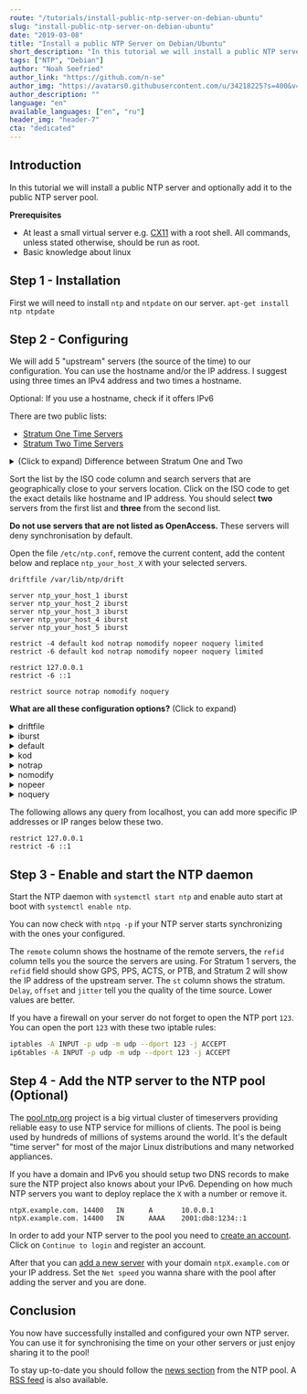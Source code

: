 ```yaml
---
route: "/tutorials/install-public-ntp-server-on-debian-ubuntu"
slug: "install-public-ntp-server-on-debian-ubuntu"
date: "2019-03-08"
title: "Install a public NTP Server on Debian/Ubuntu"
short_description: "In this tutorial we will install a public NTP server and optionally add it to the public NTP server pool."
tags: ["NTP", "Debian"]
author: "Noah Seefried"
author_link: "https://github.com/n-se"
author_img: "https://avatars0.githubusercontent.com/u/34218225?s=400&v=4"
author_description: ""
language: "en"
available_languages: ["en", "ru"]
header_img: "header-7"
cta: "dedicated"
---
```


## Introduction

In this tutorial we will install a public NTP server and optionally add it to the public NTP server pool.

**Prerequisites**

- At least a small virtual server e.g. [CX11](https://www.hetzner.com/cloud) with a root shell. All commands, unless stated otherwise, should be run as root.
- Basic knowledge about linux

## Step 1 - Installation

First we will need to install `ntp` and `ntpdate` on our server.
`apt-get install ntp ntpdate`

## Step 2 - Configuring

We will add 5 "upstream" servers (the source of the time) to our configuration. You can use the hostname and/or the IP address. I suggest using three times an IPv4 address and two times a hostname.

Optional: If you use a hostname, check if it offers IPv6

There are two public lists:

- [Stratum One Time Servers](https://support.ntp.org/bin/view/Servers/StratumOneTimeServers)
- [Stratum Two Time Servers](https://support.ntp.org/bin/view/Servers/StratumTwoTimeServers)

<details>
    <summary>(Click to expand) Difference between Stratum One and Two</summary>

The primary servers are called Stratum 1 and are connected directly to the source of time, which is called Stratum 0. This source can be an atomic clock, a GPS receiver, or a radio navigation system. On a network a stratum 1 time server supplies the time to other devices on the network which are known as stratum-2 devices. These also can be used as a time source and equipment that connects to a stratum-2 device to receive it become stratum-3 and so on.

</details>

Sort the list by the ISO code column and search servers that are geographically close to your servers location. Click on the ISO code to get the exact details like hostname and IP address.
You should select **two** servers from the first list and **three** from the second list.

**Do not use servers that are not listed as OpenAccess.** These servers will deny synchronisation by default.

Open the file `/etc/ntp.conf`, remove the current content, add the content below and replace `ntp_your_host_X` with your selected servers.

```
driftfile /var/lib/ntp/drift

server ntp_your_host_1 iburst
server ntp_your_host_2 iburst
server ntp_your_host_3 iburst
server ntp_your_host_4 iburst
server ntp_your_host_5 iburst

restrict -4 default kod notrap nomodify nopeer noquery limited
restrict -6 default kod notrap nomodify nopeer noquery limited

restrict 127.0.0.1
restrict -6 ::1

restrict source notrap nomodify noquery
```

**What are all these configuration options?**
(Click to expand)

<details>
    <summary>driftfile</summary>

The file contains one value used to adjust the system clock frequency after every system or service start.

</details>

<details>
    <summary>iburst</summary>

The iburst mode sends up ten queries within the first minute to the NTP server. When iburst mode is not enabled, only one query is sent within the first minute to the NTP server.

</details>

<details>
    <summary>default</summary>

The default option prevents access to everything if not explicitly allowed.

</details>

<details>
    <summary>kod</summary>

The kod options sends a kiss-of-death packet if access is denied.

</details>

<details>
    <summary>notrap</summary>

The notrap option prevents ntpdc control message protocol traps.

</details>

<details>
    <summary>nomodify</summary>

The nomodify options prevents any changes to the configuration.

</details>

<details>
    <summary>nopeer</summary>

The nopeer option prevents a peer association being formed.

</details>

<details>
    <summary>noquery</summary>

The noquery option prevents `ntpq` and `ntpdc` queries, but not time queries, from being answered.

</details>

The following allows any query from localhost, you can add more specific IP addresses or IP ranges below these two.

```
restrict 127.0.0.1
restrict -6 ::1
```

## Step 3 - Enable and start the NTP daemon

Start the NTP daemon with `systemctl start ntp`
and enable auto start at boot with `systemctl enable ntp`.

You can now check with `ntpq -p` if your NTP server starts synchronizing with the ones your configured.

The `remote` column shows the hostname of the remote servers, the `refid` column tells you the source the servers are using. For Stratum 1 servers, the `refid` field should show GPS, PPS, ACTS, or PTB, and Stratum 2 will show the IP address of the upstream server. The `st` column shows the stratum. `Delay`, `offset` and `jitter` tell you the quality of the time source. Lower values are better.

If you have a firewall on your server do not forget to open the NTP port `123`. You can open the port `123` with these two iptable rules:

```bash
iptables -A INPUT -p udp -m udp --dport 123 -j ACCEPT
ip6tables -A INPUT -p udp -m udp --dport 123 -j ACCEPT
```

## Step 4 - Add the NTP server to the NTP pool (Optional)

The [pool.ntp.org](https://www.ntppool.org/) project is a big virtual cluster of timeservers providing reliable easy to use NTP service for millions of clients.
The pool is being used by hundreds of millions of systems around the world. It's the default "time server" for most of the major Linux distributions and many networked appliances.

If you have a domain and IPv6 you should setup two DNS records to make sure the NTP project also knows about your IPv6. Depending on how much NTP servers you want to deploy replace the `X` with a number or remove it.

```
ntpX.example.com. 14400   IN      A       10.0.0.1
ntpX.example.com. 14400   IN      AAAA    2001:db8:1234::1
```

In order to add your NTP server to the pool you need to [create an account](https://manage.ntppool.org/manage). Click on `Continue to login` and register an account.

After that you can [add a new server](https://manage.ntppool.org/manage/servers#add) with your domain `ntpX.example.com` or your IP address. Set the `Net speed` you wanna share with the pool after adding the server and you are done.

## Conclusion

You now have successfully installed and configured your own NTP server. You can use it for synchronising the time on your other servers or just enjoy sharing it to the pool!

To stay up-to-date you should follow the [news section](https://www.ntppool.org/#news) from the NTP pool. A [RSS feed](https://news.ntppool.org/post/index.xml) is also available.
